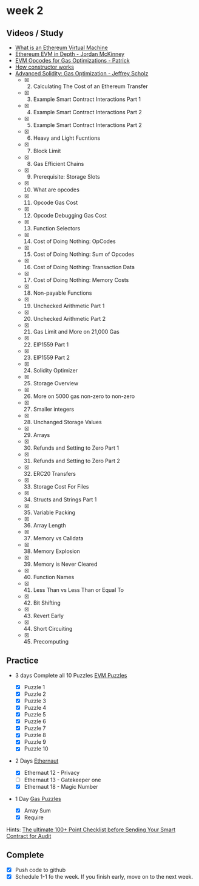 # week 2

## Videos / Study

- [What is an Ethereum Virtual Machine](https://www.youtube.com/watch?v=GPoze5RmDVU)
- [Ethereum EVM in Depth - Jordan McKinney](https://www.youtube.com/watch?v=kCswGz9naZg)
- [EVM Opcodes for Gas Optimizations - Patrick](https://www.youtube.com/watch?v=M8_4THWJkHQ)
- [How constructor works](https://github.com/mmsaki/fake-number.git)
- [Advanced Solidity: Gas Optimization - Jeffrey Scholz](https://www.udemy.com/course/advanced-solidity-understanding-and-optimizing-gas-costs/?referralCode=C4684D6872713525E349)
  - [x] 2. Calculating The Cost of an Ethereum Transfer
  - [x] 3. Example Smart Contract Interactions Part 1
  - [x] 4. Example Smart Contract Interactions Part 2
  - [x] 5. Example Smart Contract Interactions Part 2
  - [x] 6. Heavy and Light Fucntions
  - [x] 7. Block Limit
  - [x] 8. Gas Efficient Chains
  - [x] 9. Prerequisite: Storage Slots
  - [x] 10. What are opcodes
  - [x] 11. Opcode Gas Cost
  - [x] 12. Opcode Debugging Gas Cost
  - [x] 13. Function Selectors
  - [x] 14. Cost of Doing Nothing: OpCodes
  - [x] 15. Cost of Doing Nothing: Sum of Opcodes
  - [x] 16. Cost of Doing Nothing: Transaction Data
  - [x] 17. Cost of Doing Nothing: Memory Costs
  - [x] 18. Non-payable Functions
  - [x] 19. Unchecked Arithmetic Part 1
  - [x] 20. Unchecked Arithmetic Part 2
  - [x] 21. Gas Limit and More on 21,000 Gas
  - [x] 22. EIP1559 Part 1
  - [x] 23. EIP1559 Part 2
  - [x] 24. Solidity Optimizer
  - [x] 25. Storage Overview
  - [x] 26. More on 5000 gas non-zero to non-zero
  - [x] 27. Smaller integers
  - [x] 28. Unchanged Storage Values
  - [x] 29. Arrays
  - [x] 30. Refunds and Setting to Zero Part 1
  - [x] 31. Refunds and Setting to Zero Part 2
  - [x] 32. ERC20 Transfers
  - [x] 33. Storage Cost For Files
  - [x] 34. Structs and Strings Part 1
  - [x] 35. Variable Packing
  - [x] 36. Array Length
  - [x] 37. Memory vs Calldata
  - [x] 38. Memory Explosion
  - [x] 39. Memory is Never Cleared
  - [x] 40. Function Names
  - [x] 41. Less Than vs Less Than or Equal To
  - [x] 42. Bit Shifting
  - [x] 43. Revert Early
  - [x] 44. Short Circuiting
  - [x] 45. Precomputing

## Practice

- 3 days Complete all 10 Puzzles [EVM Puzzles](https://github.com/fvictorio/evm-puzzles)

  - [x] Puzzle 1
  - [x] Puzzle 2
  - [x] Puzzle 3
  - [x] Puzzle 4
  - [x] Puzzle 5
  - [x] Puzzle 6
  - [x] Puzzle 7
  - [x] Puzzle 8
  - [x] Puzzle 9
  - [x] Puzzle 10

- 2 Days [Ethernaut](https://ethernaut.openzeppelin.com)

  - [x] Ethernaut 12 - Privacy
  - [ ] Ethernaut 13 - Gatekeeper one
  - [x] Ethernaut 18 - Magic Number

- 1 Day [Gas Puzzles](https://github.com/mmsaki/gas-puzzles)
  - [x] Array Sum
  - [x] Require

Hints: [The ultimate 100+ Point Checklist before Sending Your Smart Contract for Audit](https://betterprogramming.pub/the-ultimate-100-point-checklist-before-sending-your-smart-contract-for-audit-af9a5b5d95d0)

## Complete

- [x] Push code to github
- [x] Schedule 1-1 fo the week. If you finish early, move on to the next week.
